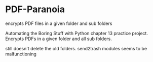 # PDF-Paranoia
encrypts PDF files in a given folder and sub folders

Automating the Boring Stuff with Python chapter 13 practice project. Encrypts PDFs in a given folder and all sub folders. 

still doesn't delete the old folders. send2trash modules seems to be malfunctioning

